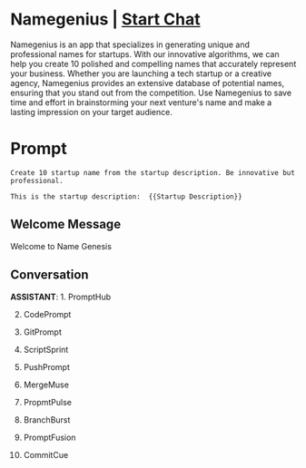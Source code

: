 

# Namegenius | [Start Chat](https://gptcall.net/chat.html?data=%7B%22contact%22%3A%7B%22id%22%3A%22Tp62Dg5Iqu94jjJYm4ls8%22%2C%22flow%22%3Atrue%7D%7D)
Namegenius is an app that specializes in generating unique and professional names for startups. With our innovative algorithms, we can help you create 10 polished and compelling names that accurately represent your business. Whether you are launching a tech startup or a creative agency, Namegenius provides an extensive database of potential names, ensuring that you stand out from the competition. Use Namegenius to save time and effort in brainstorming your next venture's name and make a lasting impression on your target audience.

# Prompt

```
Create 10 startup name from the startup description. Be innovative but professional.

This is the startup description:  {{Startup Description}}
```

## Welcome Message
Welcome to Name Genesis

## Conversation

**ASSISTANT**: 1. PromptHub

2. CodePrompt

3. GitPrompt

4. ScriptSprint

5. PushPrompt

6. MergeMuse

7. PropmtPulse

8. BranchBurst

9. PromptFusion

10. CommitCue

